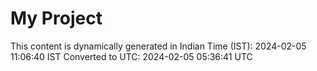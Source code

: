 # My Project

This content is dynamically generated in Indian Time (IST): 2024-02-05 11:06:40 IST
Converted to UTC: 2024-02-05 05:36:41 UTC
